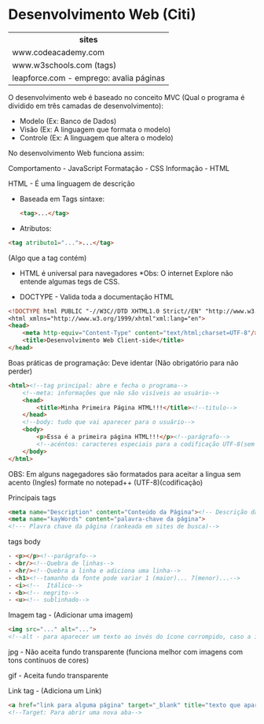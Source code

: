 # Desenvolvimento Web (Citi)

<table>
    <tr><th>sites</th><tr>
    <tr><td>www.codeacademy.com</td></tr>
    <tr><td>www.w3schools.com (tags)</td></tr>
    <tr><td>leapforce.com - emprego: avalia páginas</td></tr>
</table>



O desenvolvimento web é baseado no conceito MVC (Qual o programa é dividido em três camadas de desenvolvimento):

- Modelo (Ex: Banco de Dados)
- Visão (Ex: A linguagem que formata o modelo)
- Controle (Ex: A linguagem que altera o modelo)

No desenvolvimento Web funciona assim:

Comportamento - JavaScript
Formatação - CSS
Informação - HTML

HTML - É uma linguagem de descrição

- Baseada em Tags
    sintaxe: 
    ```html
    <tag>...</tag>
    ```
- Atributos: 
```html
<tag atributo1="...">...</tag>
```
(Algo que a tag contém)

- HTML é universal para navegadores
*Obs: O internet Explore não entende algumas tegs de CSS.

- DOCTYPE - Valida toda a documentação HTML
```html
<!DOCTYPE html PUBLIC "-//W3C//DTD XHTML1.0 Strict//EN" "http://www.w3.org/TR/xhtml1/DTD/xhtml1-strict.dtd"
<html xmlns="http://www.w3.org/1999/xhtml"xml:lang="en">
<head>
    <meta http-equiv="Content-Type" content="text/html;charset=UTF-8"/>
    <title>Desenvolvimento Web Client-side</title>
</head>
```

Boas práticas de programação: Deve identar (Não obrigatório para não perder)

```html
<html><!--tag principal: abre e fecha o programa-->
    <!--meta: informações que não são visíveis ao usuário-->    
    <head>
        <title>Minha Primeira Página HTML!!!</title><!--titulo-->
    </head>
    <!--body: tudo que vai aparecer para o usuário-->
    <body>
        <p>Essa é a primeira página HTML!!!</p><!--parágrafo-->
        <!--acéntos: caracteres especiais para a codificação UTF-8(sem bom)&a grave (não usado na prática)-->
    </body>
</html>
```

OBS: Em alguns nagegadores são formatados para aceitar a lingua sem acento (Ingles)
formate no notepad++ (UTF-8)(codificação)

Principais tags

```html
<meta name="Description" content="Conteúdo da Página"><!-- Descrição da página: Inportante para página de buscas -->
<meta name="kayWords" content="palavra-chave da página">
<!--- Plavra chave da página (rankeada em sites de busca)-->
```

tags body
```html
- <p></p><!--parágrafo-->
- <br/><!--Quebra de linhas-->
- <hr/><!--Quebra a linha e adiciona uma linha-->
- <h1><!--tamanho da fonte pode variar 1 (maior)... 7(menor)...-->
- <i><!--  Itálico-->
- <b><!-- negrito-->
- <u><!-- sublinhado-->
```

Imagem tag - (Adicionar uma imagem)

```html
<img src="..." alt="...">
<!--alt - para aparecer um texto ao invés do ícone corrompido, caso a imagem não apareça-->
```

jpg - Não aceita fundo transparente (funciona melhor com imagens com tons contínuos de cores)

gif - Aceita fundo transparente

Link tag - (Adiciona um Link)

```html
<a href="link para alguma página" target="_blank" title="texto que aparece na caixa amarela quando passa o mouse">Nome do Link</a>
<!--Target: Para abrir uma nova aba-->
```